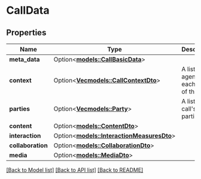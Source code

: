 # CallData

## Properties

Name | Type | Description | Notes
------------ | ------------- | ------------- | -------------
**meta_data** | Option<[**models::CallBasicData**](CallBasicData.md)> |  | [optional]
**context** | Option<[**Vec<models::CallContextDto>**](CallContextDto.md)> | A list of the agenda of each part of the call. | [optional]
**parties** | Option<[**Vec<models::Party>**](Party.md)> | A list of the call's participants | [optional]
**content** | Option<[**models::ContentDto**](ContentDto.md)> |  | [optional]
**interaction** | Option<[**models::InteractionMeasuresDto**](InteractionMeasuresDto.md)> |  | [optional]
**collaboration** | Option<[**models::CollaborationDto**](CollaborationDto.md)> |  | [optional]
**media** | Option<[**models::MediaDto**](MediaDto.md)> |  | [optional]

[[Back to Model list]](../README.md#documentation-for-models) [[Back to API list]](../README.md#documentation-for-api-endpoints) [[Back to README]](../README.md)


